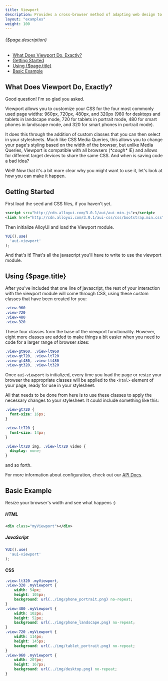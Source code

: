 ```yaml
---
title: Viewport
description: Provides a cross-browser method of adapting web design to display size.
layout: "examples"
weight: 100
---
```


<style>
.view-lt320 .myViewport, .view-320 .myViewport {lb}
    width: 54px;
    height: 105px;
    background: url(http://www.alloyui.com/viewport/img/phone_portrait.png) no-repeat;
{rb}
.view-480 .myViewport {lb}
    width: 102px;
    height: 52px;
    background: url(http://www.alloyui.com/viewport/img/phone_landscape.png) no-repeat;
{rb}
.view-720 .myViewport {lb}
    width: 114px;
    height: 145px;
    background: url(http://www.alloyui.com/viewport/img/tablet_portrait.png) no-repeat;
{rb}
.view-960 .myViewport {lb}
    width: 207px;
    height: 167px;
    background: url(http://www.alloyui.com/viewport/img/desktop.png) no-repeat;
{rb}
.myViewport {lb}
    margin-top: 60px;
    -webkit-transition: 0.5s ease-in;
    -moz-transition: 0.5s ease-in;
    -o-transition: 0.5s ease-in;
    -ms-transition: 0.5s ease-in;
    transition: 0.5s ease-in;
{rb}
.myViewport:after {lb}
    background: #333;
    border-radius: 3px;
    color: #fff;
    font-size: 1.5em;
    margin-top: -50px;
    position: absolute;
    padding: 10px;
    text-shadow: -1px -1px #000;
{rb}
.view-lt320 .myViewport:after, .view-320 .myViewport:after {lb}
    content: 'Smart Phone (320px)';
{rb}
.view-480 .myViewport:after {lb}
    content: 'Smart Phone Landscape (480px)';
{rb}
.view-720 .myViewport:after {lb}
    content: 'Tablet (720px)';
{rb}
.view-960 .myViewport:after {lb}
    content: 'Desktop (>= 960px)';
{rb}
.view-lt320 .myViewport, .view-320 .myViewport {lb}
    background: url(http://www.alloyui.com/viewport/img/phone_portrait.png) no-repeat;
    height: 105px;
    width: 54px;
{rb}
.view-480 .myViewport {lb}
    background: url(http://www.alloyui.com/viewport/img/phone_landscape.png) no-repeat;
    height: 52px;
    width: 102px;
{rb}
.view-720 .myViewport {lb}
    background: url(http://www.alloyui.com/viewport/img/tablet_portrait.png) no-repeat;
    height: 145px;
    width: 114px;
{rb}
.view-960 .myViewport {lb}
    background: url(http://www.alloyui.com/viewport/img/desktop.png) no-repeat;
    height: 167px;
    width: 207px;
{rb}
</style>

###### {$page.description}

- [What Does Viewport Do, Exactly?](#1)
- [Getting Started](#2)
- [Using {$page.title}](#3)
- [Basic Example](#4)

<article id="1">

## What Does Viewport Do, Exactly?

Good question! I'm so glad you asked.

Viewport allows you to customize your CSS for the four most commonly used page widths: 960px, 720px, 480px, and 320px (960 for desktops and tablets in landscape mode, 720 for tablets in portrait mode, 480 for smart phones in landscape mode, and 320 for smart phones in portrait mode).

It does this through the addition of custom classes that you can then select in your stylesheets. Much like CSS Media Queries, this allows you to change your page's styling based on the width of the browser, but unlike Media Queries, Viewport is compatible with all browsers (_\*cough\*_ IE) and allows for different target devices to share the same CSS. And when is saving code a bad idea?

Well! Now that it's a bit more clear why you might want to use it, let's look at how you can make it happen.

</article>

<article id="2">

## Getting Started

First load the seed and CSS files, if you haven't yet.

```xml
<script src="http://cdn.alloyui.com/3.0.1/aui/aui-min.js"></script>
<link href="http://cdn.alloyui.com/3.0.1/aui-css/css/bootstrap.min.css" rel="stylesheet"></link>
```

Then initialize AlloyUI and load the Viewport module.

```javascript
YUI().use(
  'aui-viewport'
);
```

And that's it! That's all the javascript you'll have to write to use the viewport module.

</article>

<article id="3">

## Using {$page.title}

After you've included that one line of javascript, the rest of your interaction with the viewport module will come through CSS, using these custom classes that have been created for you:

```css
.view-960
.view-720
.view-480
.view-320
```

These four classes form the base of the viewport functionality. However, eight more classes are added to make things a bit easier when you need to code for a larger range of browser sizes:

```css
.view-gt960, .view-lt960
.view-gt720, .view-lt720
.view-gt480, .view-lt480
.view-gt320, .view-lt320
```

Once `aui-viewport` is initialized, every time you load the page or resize your browser the appropriate classes will be applied to the `<html>` element of your page, ready for use in your stylesheet.

All that needs to be done from here is to use these classes to apply the necessary changes to your stylesheet. It could include something like this:

```css
.view-gt720 {
  font-size: 16px;
}

.view-lt720 {
  font-size: 14px;
}

.view-lt720 img, .view-lt720 video {
  display: none;
}
```

and so forth.

<div class="alert alert-success">
	For more information about configuration, check out our <a href="http://alloyui.com/api/modules/aui-tooltip.html" target="_blank">API Docs</a>.
</div>

</article>

<article id="4">

## Basic Example

Resize your browser's width and see what happens :)

<div class="myViewport"></div>

<script type="text/javascript">
{literal}
YUI().use(
  'aui-viewport'
);
{/literal}
</script>

##### HTML

```xml
<div class="myViewport"></div>
```

##### JavaScript

```javascript
YUI().use(
  'aui-viewport'
);
```

#### CSS

```css
.view-lt320 .myViewport,
.view-320 .myViewport {
    width: 54px;
    height: 105px;
    background: url(../img/phone_portrait.png) no-repeat;
}
.view-480 .myViewport {
    width: 102px;
    height: 52px;
    background: url(../img/phone_landscape.png) no-repeat;
}
.view-720 .myViewport {
    width: 114px;
    height: 145px;
    background: url(../img/tablet_portrait.png) no-repeat;
}
.view-960 .myViewport {
    width: 207px;
    height: 167px;
    background: url(../img/desktop.png) no-repeat;
}
```

</article>
